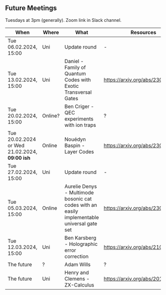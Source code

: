 ## Future Meetings

Tuesdays at 3pm (generally). Zoom link in Slack channel.

| When                                            | Where   | What                                                                                        | Resources                        |
|-------------------------------------------------|---------|---------------------------------------------------------------------------------------------|----------------------------------|
| Tue 06.02.2024, 15:00                           | Uni     | Update round                                                                                | -                                |
| Tue 13.02.2024, 15:00                           | Uni     | Daniel - Family of Quantum Codes with Exotic Transversal Gates                              | https://arxiv.org/abs/2305.07023 |
| Tue 20.02.2024, 15:00                           | Online? | Ben Criger - QEC experiments with ion traps                                                 | ?                                |
| Tue 20.02.2024 or Wed 21.02.2024, **09:00 ish** | Online  | Nouédyn Baspin - Layer Codes                                                                | https://arxiv.org/abs/2309.16503 |
| Tue 27.02.2024, 15:00                           | Uni     | Update round                                                                                | -                                |
| Tue 05.03.2024, 15:00                           | Online  | Aurelie Denys - Multimode bosonic cat codes with an easily implementable universal gate set | https://arxiv.org/abs/2306.11621 |
| Tue 12.03.2024, 15:00                           | Uni     | Ben Karsberg - Holographic error correction                                                 | https://arxiv.org/abs/2102.02619 |
| The future                                      | ?       | Adam Wills                                                                                  | ?                                |
| The future                                      | Uni     | Henry and Clemens - ZX-Calculus                                                             | https://arxiv.org/abs/2012.13966 |
